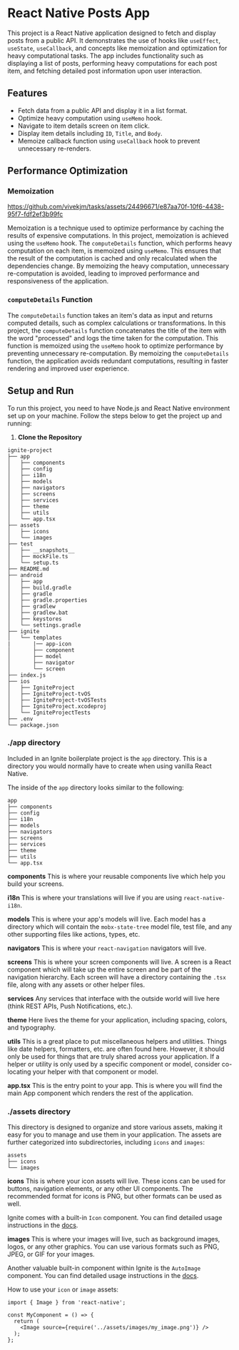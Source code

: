 # React Native Posts App

This project is a React Native application designed to fetch and display posts from a public API. It demonstrates the use of hooks like `useEffect`, `useState`, `useCallback`, and concepts like memoization and optimization for heavy computational tasks. The app includes functionality such as displaying a list of posts, performing heavy computations for each post item, and fetching detailed post information upon user interaction.

## Features
- Fetch data from a public API and display it in a list format.
- Optimize heavy computation using `useMemo` hook.
- Navigate to item details screen on item click.
- Display item details including `ID`, `Title`, and `Body`.
- Memoize callback function using `useCallback` hook to prevent unnecessary re-renders.
  

## Performance Optimization
### Memoization

https://github.com/vivekjm/tasks/assets/24496671/e87aa70f-10f6-4438-95f7-fdf2ef3b99fc


Memoization is a technique used to optimize performance by caching the results of expensive computations. In this project, memoization is achieved using the `useMemo` hook. The `computeDetails` function, which performs heavy computation on each item, is memoized using `useMemo`. This ensures that the result of the computation is cached and only recalculated when the dependencies change. By memoizing the heavy computation, unnecessary re-computation is avoided, leading to improved performance and responsiveness of the application.

### `computeDetails` Function
The `computeDetails` function takes an item's data as input and returns computed details, such as complex calculations or transformations. In this project, the `computeDetails` function concatenates the title of the item with the word "processed" and logs the time taken for the computation. This function is memoized using the `useMemo` hook to optimize performance by preventing unnecessary re-computation. By memoizing the `computeDetails` function, the application avoids redundant computations, resulting in faster rendering and improved user experience.

## Setup and Run

To run this project, you need to have Node.js and React Native environment set up on your machine. Follow the steps below to get the project up and running:

1. **Clone the Repository**



```
ignite-project
├── app
│   ├── components
│   ├── config
│   ├── i18n
│   ├── models
│   ├── navigators
│   ├── screens
│   ├── services
│   ├── theme
│   ├── utils
│   └── app.tsx
├── assets
│   ├── icons
│   └── images
├── test
│   ├── __snapshots__
│   ├── mockFile.ts
│   └── setup.ts
├── README.md
├── android
│   ├── app
│   ├── build.gradle
│   ├── gradle
│   ├── gradle.properties
│   ├── gradlew
│   ├── gradlew.bat
│   ├── keystores
│   └── settings.gradle
├── ignite
│   └── templates
|       |── app-icon
│       ├── component
│       ├── model
│       ├── navigator
│       └── screen
├── index.js
├── ios
│   ├── IgniteProject
│   ├── IgniteProject-tvOS
│   ├── IgniteProject-tvOSTests
│   ├── IgniteProject.xcodeproj
│   └── IgniteProjectTests
├── .env
└── package.json

```

### ./app directory

Included in an Ignite boilerplate project is the `app` directory. This is a directory you would normally have to create when using vanilla React Native.

The inside of the `app` directory looks similar to the following:

```
app
├── components
├── config
├── i18n
├── models
├── navigators
├── screens
├── services
├── theme
├── utils
└── app.tsx
```

**components**
This is where your reusable components live which help you build your screens.

**i18n**
This is where your translations will live if you are using `react-native-i18n`.

**models**
This is where your app's models will live. Each model has a directory which will contain the `mobx-state-tree` model file, test file, and any other supporting files like actions, types, etc.

**navigators**
This is where your `react-navigation` navigators will live.

**screens**
This is where your screen components will live. A screen is a React component which will take up the entire screen and be part of the navigation hierarchy. Each screen will have a directory containing the `.tsx` file, along with any assets or other helper files.

**services**
Any services that interface with the outside world will live here (think REST APIs, Push Notifications, etc.).

**theme**
Here lives the theme for your application, including spacing, colors, and typography.

**utils**
This is a great place to put miscellaneous helpers and utilities. Things like date helpers, formatters, etc. are often found here. However, it should only be used for things that are truly shared across your application. If a helper or utility is only used by a specific component or model, consider co-locating your helper with that component or model.

**app.tsx** This is the entry point to your app. This is where you will find the main App component which renders the rest of the application.

### ./assets directory

This directory is designed to organize and store various assets, making it easy for you to manage and use them in your application. The assets are further categorized into subdirectories, including `icons` and `images`:

```
assets
├── icons
└── images
```

**icons**
This is where your icon assets will live. These icons can be used for buttons, navigation elements, or any other UI components. The recommended format for icons is PNG, but other formats can be used as well.

Ignite comes with a built-in `Icon` component. You can find detailed usage instructions in the [docs](https://github.com/infinitered/ignite/blob/master/docs/Components-Icon.md).

**images**
This is where your images will live, such as background images, logos, or any other graphics. You can use various formats such as PNG, JPEG, or GIF for your images.

Another valuable built-in component within Ignite is the `AutoImage` component. You can find detailed usage instructions in the [docs](https://github.com/infinitered/ignite/blob/master/docs/Components-AutoImage.md).

How to use your `icon` or `image` assets:

```
import { Image } from 'react-native';

const MyComponent = () => {
  return (
    <Image source={require('../assets/images/my_image.png')} />
  );
};
```

